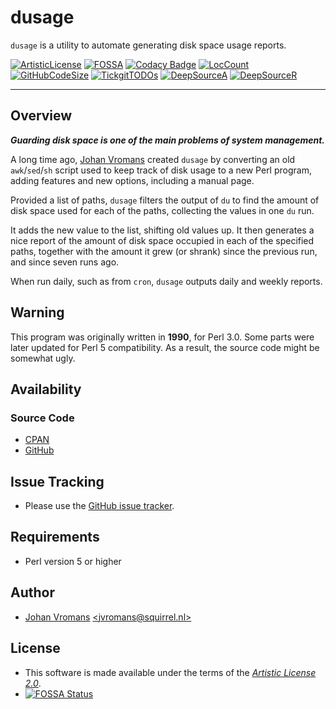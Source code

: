 # dusage

`dusage` is a utility to automate generating disk space usage reports.

[![ArtisticLicense](https://img.shields.io/badge/License-Artistic%202.0-blue.svg)](https://github.com/sciurius/dusage/LICENSE.md)
[![FOSSA](https://app.fossa.com/api/projects/git%2Bgithub.com%2Fjohnsonjh%2Fdusage.svg?type=shield)](https://github.com/sciurius/dusage/LICENSE.md)
[![Codacy Badge](https://api.codacy.com/project/badge/Grade/330c09e5b8b747ad9ebcb2351386e3be)](https://app.codacy.com/gh/johnsonjh/dusage?utm_source=github.com&utm_medium=referral&utm_content=johnsonjh/dusage&utm_campaign=Badge_Grade)
[![LocCount](https://img.shields.io/tokei/lines/github/sciurius/dusage.svg)](https://github.com/XAMPPRocky/tokei)
[![GitHubCodeSize](https://img.shields.io/github/languages/code-size/sciurius/dusage.svg)](https://github.com/sciurius/dusage)
[![TickgitTODOs](https://img.shields.io/endpoint?url=https://api.tickgit.com/badge?repo=github.com/sciurius/dusage)](https://www.tickgit.com/browse?repo=github.com/sciurius/dusage)
[![DeepSourceA](https://deepsource.io/gh/johnsonjh/dusage.svg/?label=active+issues)](https://deepsource.io/gh/johnsonjh/dusage/?ref=repository-badge)
[![DeepSourceR](https://deepsource.io/gh/johnsonjh/dusage.svg/?label=resolved+issues)](https://deepsource.io/gh/johnsonjh/dusage/?ref=repository-badge)

------

## Overview

***Guarding disk space is one of the main problems of system management.***

A long time ago, [Johan Vromans](https://johan.vromans.org/) created
`dusage` by converting an old `awk`/`sed`/`sh` script used to keep
track of disk usage to a new Perl program, adding features and new
options, including a manual page.

Provided a list of paths, `dusage` filters the output of `du` to find
the amount of disk space used for each of the paths, collecting the
values in one `du` run.

It adds the new value to the list, shifting old values up. It then
generates a nice report of the amount of disk space occupied in each
of the specified paths, together with the amount it grew (or shrank)
since the previous run, and since seven runs ago.

When run daily, such as from `cron`, `dusage` outputs daily and weekly
reports.

## Warning

This program was originally written in **1990**, for Perl 3.0. Some parts were later updated for Perl 5 compatibility. As a result, the source code might be somewhat ugly.

## Availability

### Source Code

* [CPAN](https://metacpan.org/pod/App::Dusage)
* [GitHub](https://github.com/sciurius/dusage)

## Issue Tracking

* Please use the [GitHub issue tracker](https://github.com/sciurius/dusage/issues).

## Requirements

* Perl version 5 or higher

## Author

* [Johan Vromans](https://johan.vromans.org/) [\<jvromans@squirrel.nl\>](mailto:jvromans@squirrel.nl)

## License

* This software is made available under the terms of the
*[Artistic License 2.0](https://github.com/sciurius/dusage/LICENSE.md)*.
* [![FOSSA Status](https://app.fossa.com/api/projects/git%2Bgithub.com%2Fjohnsonjh%2Fdusage.svg?type=small)](https://app.fossa.com/projects/git%2Bgithub.com%2Fjohnsonjh%2Fdusage/refs/branch/master)


